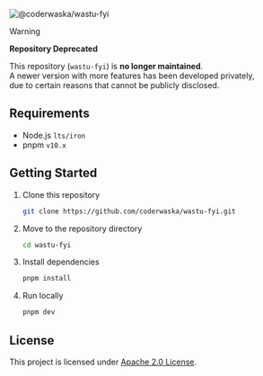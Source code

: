 ![@coderwaska/wastu-fyi](https://socialify.git.ci/coderwaska/wastu-fyi/image?description=1&descriptionEditable=Unofficial%20Wastukancana%20URL%20shortener.&font=Jost&forks=1&issues=1&logo=https%3A%2F%2Fcdn.jsdelivr.net%2Fgh%2Fmicrosoft%2Ffluentui-emoji%40main%2Fassets%2FLink%2FColor%2Flink_color.svg&name=1&owner=1&pattern=Charlie%20Brown&pulls=1&stargazers=1&theme=Auto)

> [!WARNING]  
> **Repository Deprecated**  
>  
> This repository (`wastu-fyi`) is **no longer maintained**.  
> A newer version with more features has been developed privately,  
> due to certain reasons that cannot be publicly disclosed.  

## Requirements

- Node.js `lts/iron`
- pnpm `v10.x`

## Getting Started

1. Clone this repository

   ```bash
   git clone https://github.com/coderwaska/wastu-fyi.git
   ```

2. Move to the repository directory

   ```bash
   cd wastu-fyi
   ```

3. Install dependencies

   ```bash
   pnpm install
   ```

4. Run locally

   ```bash
   pnpm dev
   ```

## License

This project is licensed under [Apache 2.0 License](https://github.com/coderwaska/wastu-fyi/blob/main/LICENSE).
